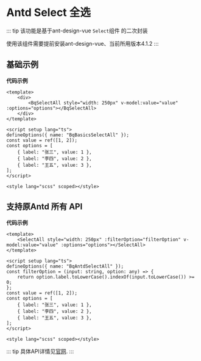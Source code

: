 <!--
 * @Author: jack.hai
 * @Date: 2024-05-20 09:34:29
 * @LastEditTime: 2024-08-27 19:08:40
 * @Description:
-->

# Antd Select 全选

::: tip
该功能是基于ant-design-vue `Select`组件 的二次封装

使用该组件需要提前安装ant-design-vue、当前所用版本4.1.2
:::

## 基础示例

<BqBasicsSelectAll/>

**代码示例**

```vue
<template>
    <div>
        <BqSelectAll style="width: 250px" v-model:value="value" :options="options"></BqSelectAll>
    </div>
</template>

<script setup lang="ts">
defineOptions({ name: "BqBasicsSelectAll" });
const value = ref([1, 2]);
const options = [
    { label: "张三", value: 1 },
    { label: "李四", value: 2 },
    { label: "王五", value: 3 },
];
</script>

<style lang="scss" scoped></style>
```

## 支持原Antd 所有 API

<BqAntdSelectAll/>

**代码示例**

```vue
<template>
    <SelectAll style="width: 250px" :filterOption="filterOption" v-model:value="value" :options="options"></SelectAll>
</template>

<script setup lang="ts">
defineOptions({ name: "BqAntdSelectAll" });
const filterOption = (input: string, option: any) => {
    return option.label.toLowerCase().indexOf(input.toLowerCase()) >= 0;
};
const value = ref([1, 2]);
const options = [
    { label: "张三", value: 1 },
    { label: "李四", value: 2 },
    { label: "王五", value: 3 },
];
</script>

<style lang="scss" scoped></style>
```

::: tip
具体API详情见[官网](https://www.antdv.com/components/select-cn).
:::
